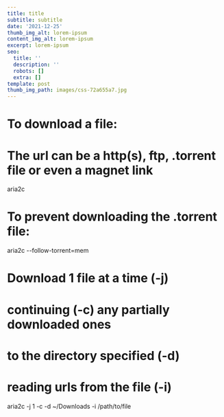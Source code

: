 ```yaml
---
title: title
subtitle: subtitle
date: '2021-12-25'
thumb_img_alt: lorem-ipsum
content_img_alt: lorem-ipsum
excerpt: lorem-ipsum
seo:
  title: ''
  description: ''
  robots: []
  extra: []
template: post
thumb_img_path: images/css-72a655a7.jpg
---
```

# To download a file:

# The url can be a http(s), ftp, .torrent file or even a magnet link

aria2c <url>

# To prevent downloading the .torrent file:

aria2c --follow-torrent=mem <url>

# Download 1 file at a time (-j)

# continuing (-c) any partially downloaded ones

# to the directory specified (-d)

# reading urls from the file (-i)

aria2c -j 1 -c -d ~/Downloads -i /path/to/file
